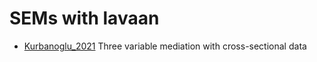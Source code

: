 # SEMs with lavaan

  + [Kurbanoglu_2021](https://github.com/smusp/SEMs_with_lavaan/Kurbanoglu_2021) Three variable mediation with cross-sectional data

